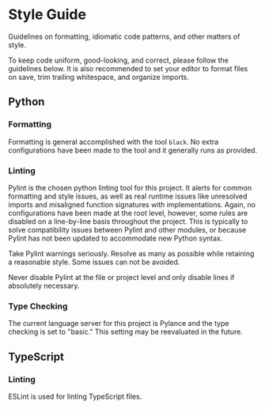 # Style Guide

Guidelines on formatting, idiomatic code patterns, and other matters of style.

To keep code uniform, good-looking, and correct, please follow the guidelines
below. It is also recommended to set your editor to format files on save, trim
trailing whitespace, and organize imports.

## Python

### Formatting

Formatting is general accomplished with the tool `black`. No extra configurations
have been made to the tool and it generally runs as provided.

### Linting

Pylint is the chosen python linting tool for this project. It alerts for common
formatting and style issues, as well as real runtime issues like unresolved
imports and misaligned function signatures with implementations. Again, no
configurations have been made at the root level, however, some rules are disabled
on a line-by-line basis throughout the project. This is typically to solve
compatibility issues between Pylint and other modules, or because Pylint has
not been updated to accommodate new Python syntax.

Take Pylint warnings seriously. Resolve as many as possible while retaining a
reasonable style. Some issues can not be avoided.

Never disable Pylint at the file or project level and only disable lines if
absolutely necessary.

### Type Checking

The current language server for this project is Pylance and the type checking
is set to "basic." This setting may be reevaluated in the future.

## TypeScript

### Linting

ESLint is used for linting TypeScript files.
